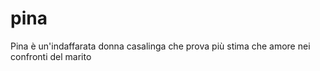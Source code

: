 # pina
Pina è un'indaffarata donna casalinga che prova più stima che amore nei confronti del marito
